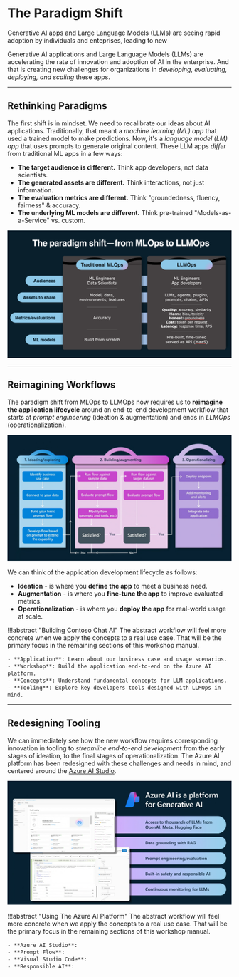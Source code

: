 # The Paradigm Shift

Generative AI apps and Large Language Models (LLMs) are seeing rapid adoption by individuals and enteprises, leading to new

Generative AI applications and Large Language Models (LLMs) are accelerating the rate of innovation and adoption of AI in the enterprise. And that is creating new challenges for organizations in _developing, evaluating, deploying, and scaling_ these apps. 

---

## Rethinking Paradigms

The first shift is in mindset. We need to recalibrate our ideas about AI applications. Traditionally, that meant a _machine learning (ML) app_ that used a trained model to make predictions. Now, it's a _language model (LM) app_ that uses prompts to generate original content. These LLM apps _differ_ from traditional ML apps in a few ways:

 - **The target audience is different.** Think app developers, not data scientists.
 - **The generated assets are different.** Think interactions, not just information.
 - **The evaluation metrics are different.** Think "groundedness, fluency, fairness" & accuracy.
 - **The underlying ML models are different.** Think pre-trained "Models-as-a-Service" vs. custom.

![LLM Ops](../img/concepts/01-llmops-shift.png)

---

## Reimagining Workflows

The paradigm shift from MLOps to LLMOps now requires us to **reimagine the application lifecycle** around an end-to-end development workflow that starts at _prompt engineering_ (ideation & augmentation) and ends in _LLMOps_ (operationalization).

![LLM Stage Flows](../img/concepts/03-llm-stage-flows.png)

We can think of the application development lifecycle as follows:

 - **Ideation** - is where you **define the app** to meet a business need.
 - **Augmentation** - is where you **fine-tune the app** to improve evaluated metrics.
 - **Operationalization** - is where you **deploy the app** for real-world usage at scale.

!!!abstract "Building Contoso Chat AI"
    The abstract workflow will feel more concrete when we apply the concepts to a real use case. That will be the primary focus in the remaining sections of this workshop manual.

    - **Application**: Learn about our business case and usage scenarios.
    - **Workshop**: Build the application end-to-end on the Azure AI platform.
    - **Concepts**: Understand fundamental concepts for LLM applications.
    - **Tooling**: Explore key developers tools designed with LLMOps in mind.

---

## Redesigning Tooling

We can immediately see how the new workflow requires corresponding innovation in tooling to _streamline end-to-end development_ from the early stages of ideation, to the final stages of operationalization. The Azure AI platform has been redesigned with these challenges and needs in mind, and centered around the [Azure AI Studio](https://ai.azure.comxw).


![LLM Stage Flows](../img/concepts/04-azure-ai-platform.png)

!!!abstract "Using The Azure AI Platform"
    The abstract workflow will feel more concrete when we apply the concepts to a real use case. That will be the primary focus in the remaining sections of this workshop manual.

    - **Azure AI Studio**: 
    - **Prompt Flow**: 
    - **Visual Studio Code**: 
    - **Responsible AI**: 




